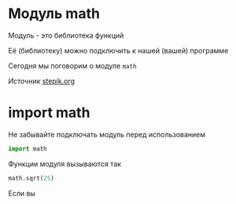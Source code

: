 # Модуль math

Модуль - это библиотека функций

Её (библиотеку) можно подключить к нашей (вашей) программе

Сегодня мы поговорим о модуле `math`

*Источник* [stepik.org](https://stepik.org/lesson/265110/step/1?unit=246058)

# import math

Не забывайте подключать модуль перед использованием

```python
import math
```

Функции модуля вызываются так

```python
math.sqrt(25) 
```

Если вы
